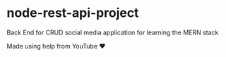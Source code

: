 # node-rest-api-project
Back End for CRUD social media application for learning the MERN stack

Made using help from YouTube ❤︎
